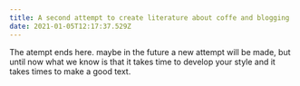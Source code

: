 ```yaml
---
title: A second attempt to create literature about coffe and blogging
date: 2021-01-05T12:17:37.529Z
---
```

The atempt ends here. maybe in the future a new attempt will be made, but until now what we know is that it takes time to develop your style and it takes times to make a good text.